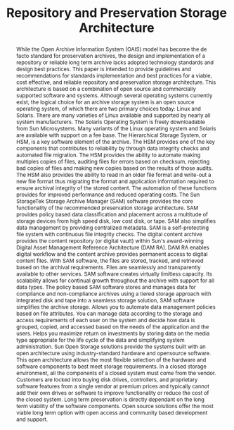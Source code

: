 ---
abstract: 'While the Open Archive Information System (OAIS) model has become the de
  facto standard for preservation archives, the design and implementation of a repository
  or reliable long term archive lacks adopted technology standards and design best
  practices. This paper is intended to provide guidelines and recommendations for
  standards implementation and best practices for a viable, cost effective, and reliable
  repository and preservation storage architecture. This architecture is based on
  a combination of open source and commercially supported software and systems.

  Although several operating systems currently exist, the logical choice for an archive
  storage system is an open source operating system, of which  there are two primary
  choices today: Linux and Solaris. There are many varieties of Linux available and
  supported by nearly all system manufacturers. The Solaris Operating System is freely
  downloadable from Sun Microsystems. Many variants of the Linux operating system
  and Solaris are available with support on a fee base.

  The Hierarchical Storage System, or HSM, is a key software element of the archive.
  The HSM provides one of the key components that contributes to reliability by through
  data integrity checks and automated file migration. The HSM provides the ability
  to automate making multiples copies of files, auditing files for errors based on
  checksum, rejecting bad copies of files and making new copies based on the results
  of those audits. The HSM also provides the ability to read in an older file format
  and write-out a new file format thus migrating the format and application information
  required to ensure archival integrity of the stored content. The automation of these
  functions provides for improved performance and reduced operating costs.

  The Sun StorageTek Storage Archive Manager (SAM) software provides the core functionality
  of the recommended preservation storage architecture. SAM provides policy based
  data classification and placement across a multitude of storage devices from high
  speed disk, low cost disk, or tape. SAM also simplifies data management by providing
  centralized metadata. SAM is a self-protecting file system with continuous file
  integrity checks.

  The digital content archive provides the content repository (or digital vault) within
  Sun''s award-winning Digital Asset Management Reference Architecture (DAM RA). DAM
  RA enables digital workflow and the content archive provides permanent access to
  digital content files.

  With SAM software, the files are stored, tracked, and retrieved based on the archival
  requirements. Files are seamlessly and transparently available to other services.
  SAM software creates virtually limitless capacity. Its scalability allows for continual
  growth throughout the archive with support for all data types. The policy based
  SAM software stores and manages data for compliance and non-compliance archives
  using a tiered storage approach with integrated disk and tape into a seamless storage
  solution, SAM software simplifies the archive storage. Allows you to automate data
  management policies based on file attributes. You can manage data according to the
  storage and access requirements of each user on the system and decide how data is
  grouped, copied, and accessed based on the needs of the application and the users.
  Helps you maximize return on investments by storing data on the media type appropriate
  for the life cycle of the data and simplifying system administration.

  Sun Open Storage solutions provide the systems built with an open architecture using
  industry-standard hardware and opensource software. This open architecture allows
  the most flexible selection of the hardware and software components to best meet
  storage requirements. In a closed storage environment, all the components of a closed
  system must come from the vendor. Customers are locked into buying disk drives,
  controllers, and proprietary software features from a single vendor at premium prices
  and typically cannot add their own drives or software to improve functionality or
  reduce the cost of the closed system. Long term preservation is directly dependant
  on the long term viability of the software components. Open source solutions offer
  the most viable long term option with open access and community based development
  and support.'
creators:
- Rajecki, Keith
date: null
document_url: https://services.phaidra.univie.ac.at/api/object/o:294149/download
grand_parent: iPRES
institutions: []
keywords:
- london
landing_page_url: https://phaidra.univie.ac.at/o:294149
language: eng
layout: publication
license: CC BY-SA 3.0 AT
notes_url: null
parent: iPRES 2008
publication_type: paper
size: 201450
slides_url: null
source_name: iPRES
stream_url: null
title: Repository and Preservation Storage Architecture
year: 2008
---